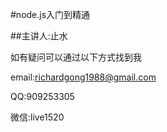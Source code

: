 #node.js入门到精通

##主讲人:止水


如有疑问可以通过以下方式找到我

email:richardgong1988@gmail.com

QQ:909253305

微信:live1520








